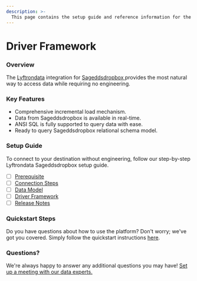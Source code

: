 ```yaml
---
description: >-
  This page contains the setup guide and reference information for the Sageddsdropbox source connector.
---
```


# Driver Framework

### Overview

The [Lyftrondata](https://www.lyftrondata.com/) integration for [Sageddsdropbox](https://www.lyftrondata.com/integration/sageddsdropbox/)[ ](https://www.lyftrondata.com/integration/sageddsdropbox/)provides the most natural way to access data while requiring no engineering.

### Key Features

* Comprehensive incremental load mechanism.
* Data from Sageddsdropbox is available in real-time.&#x20;
* ANSI SQL is fully supported to query data with ease.
* Ready to query Sageddsdropbox relational schema model.

### Setup Guide

To connect to your destination without engineering, follow our step-by-step Lyftrondata Sageddsdropbox setup guide.

* [ ] [Prerequisite](../../technology-analytics/sageddsdropbox/prerequisite.md)
* [ ] [Connection Steps](../../technology-analytics/sageddsdropbox/connection-steps.md)
* [ ] [Data Model](../../technology-analytics/sageddsdropbox/data-model/)
* [ ] [Driver Framework](../../technology-analytics/sageddsdropbox/driver-framework/)
* [ ] [Release Notes](../../technology-analytics/sageddsdropbox/release-notes.md)

### Quickstart Steps

Do you have questions about how to use the platform? Don't worry; we've got you covered. Simply follow the quickstart instructions [here](../../../quickstart-steps.md).

### Questions? <a href="#questions" id="questions"></a>

We're always happy to answer any additional questions you may have! [Set up a meeting with our data experts.](https://www.lyftrondata.com/book-a-meeting/)


